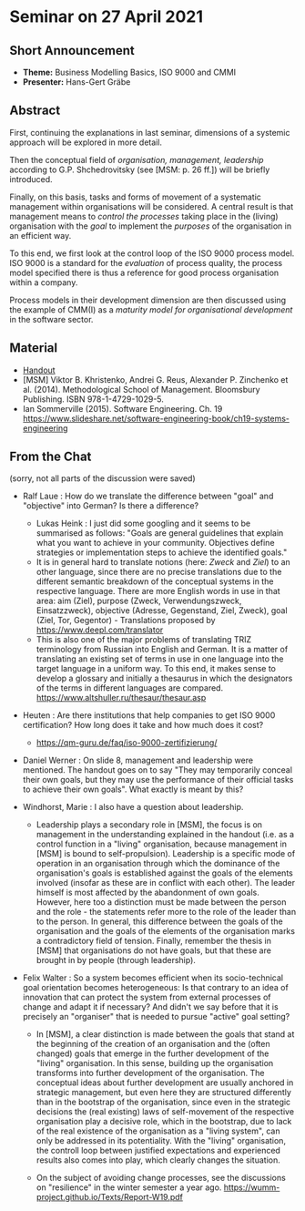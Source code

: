 # Seminar on 27 April 2021

## Short Announcement

* __Theme:__  Business Modelling Basics, ISO 9000 and CMMI
* __Presenter:__ Hans-Gert Gräbe

## Abstract

First, continuing the explanations in last seminar, dimensions of a systemic
approach will be explored in more detail.

Then the conceptual field of _organisation, management, leadership_ according
to G.P. Shchedrovitsky (see [MSM: p. 26 ff.]) will be briefly introduced.

Finally, on this basis, tasks and forms of movement of a systematic management
within organisations will be considered. A central result is that management
means to _control the processes_ taking place in the (living) organisation
with the _goal_ to implement the _purposes_ of the organisation in an
efficient way.

To this end, we first look at the control loop of the ISO 9000 process model.
ISO 9000 is a standard for the _evaluation_ of process quality, the process
model specified there is thus a reference for good process organisation within
a company.

Process models in their development dimension are then discussed using the
example of CMM(I) as a _maturity model for organisational development_ in the
software sector.

## Material

* [Handout](Handout.pdf) 
* [MSM] Viktor B. Khristenko, Andrei G. Reus, Alexander P. Zinchenko et al. (2014).
  Methodological School of Management. Bloomsbury Publishing.  ISBN
  978-1-4729-1029-5.
* Ian Sommerville (2015). Software Engineering. Ch. 19
  <https://www.slideshare.net/software-engineering-book/ch19-systems-engineering>

## From the Chat

(sorry, not all parts of the discussion were saved)

- Ralf Laue : How do we translate the difference between "goal" and
  "objective" into German? Is there a difference?
  - Lukas Heink : I just did some googling and it seems to be summarised as
    follows: "Goals are general guidelines that explain what you want to
    achieve in your community.  Objectives define strategies or implementation
    steps to achieve the identified goals."
  - It is in general hard to translate notions (here: _Zweck_ and _Ziel_) to
    an other language, since there are no precise translations due to the
    different semantic breakdown of the conceptual systems in the respective
    language.  There are more English words in use in that area: aim (Ziel),
    purpose (Zweck, Verwendungszweck, Einsatzzweck), objective (Adresse,
    Gegenstand, Ziel, Zweck), goal (Ziel, Tor, Gegentor) - Translations
    proposed by <https://www.deepl.com/translator>
  - This is also one of the major problems of translating TRIZ terminology
    from Russian into English and German.  It is a matter of translating an
    existing set of terms in use in one language into the target language in a
    uniform way. To this end, it makes sense to develop a glossary and
    initially a thesaurus in which the designators of the terms in different
    languages are compared.  <https://www.altshuller.ru/thesaur/thesaur.asp>

- Heuten : Are there institutions that help companies to get ISO 9000
  certification? How long does it take and how much does it cost?
  - <https://qm-guru.de/faq/iso-9000-zertifizierung/>

- Daniel Werner : On slide 8, management and leadership were mentioned. The
  handout goes on to say "They may temporarily conceal their own goals, but
  they may use the performance of their official tasks to achieve their own
  goals". What exactly is meant by this?
- Windhorst, Marie : I also have a question about leadership.


  - Leadership plays a secondary role in [MSM], the focus is on management in
    the understanding explained in the handout (i.e. as a control function in
    a "living" organisation, because management in [MSM] is bound to
    self-propulsion). Leadership is a specific mode of operation in an
    organisation through which the dominance of the organisation's goals is
    established against the goals of the elements involved (insofar as these
    are in conflict with each other).  The leader himself is most affected by
    the abandonment of own goals. However, here too a distinction must be made
    between the person and the role - the statements refer more to the role of
    the leader than to the person. In general, this difference between the
    goals of the organisation and the goals of the elements of the
    organisation marks a contradictory field of tension. Finally, remember the
    thesis in [MSM] that organisations do not have goals, but that these are
    brought in by people (through leadership).

- Felix Walter : So a system becomes efficient when its socio-technical goal
  orientation becomes heterogeneous: Is that contrary to an idea of innovation
  that can protect the system from external processes of change and adapt it
  if necessary? And didn't we say before that it is precisely an "organiser"
  that is needed to pursue "active" goal setting?

  - In [MSM], a clear distinction is made between the goals that stand at the
    beginning of the creation of an organisation and the (often changed) goals
    that emerge in the further development of the "living" organisation.  In
    this sense, building up the organisation transforms into further
    development of the organisation. The conceptual ideas about further
    development are usually anchored in strategic management, but even here
    they are structured differently than in the bootstrap of the organisation,
    since even in the strategic decisions the (real existing) laws of
    self-movement of the respective organisation play a decisive role, which
    in the bootstrap, due to lack of the real existence of the organisation as
    a "living system", can only be addressed in its potentiality. With the
    "living" organisation, the controll loop between justified expectations
    and experienced results also comes into play, which clearly changes the
    situation.

  - On the subject of avoiding change processes, see the discussions on
    "resilience" in the winter semester a year ago.
    <https://wumm-project.github.io/Texts/Report-W19.pdf>

